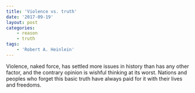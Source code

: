 ```yaml
---
title: 'Violence vs. truth'
date: '2017-09-19'
layout: post
categories:
    - reason
    - truth
tags:
    - 'Robert A. Heinlein'
---
```


Violence, naked force, has settled more issues in history than has any other factor, and the contrary opinion is wishful thinking at its worst. Nations and peoples who forget this basic truth have always paid for it with their lives and freedoms.
